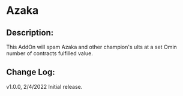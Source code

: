 # Azaka
## Description:
This AddOn will spam Azaka and other champion's ults at a set Omin number of contracts fulfilled value.

## Change Log:
v1.0.0, 2/4/2022
    Initial release.
    
